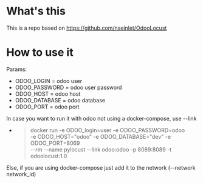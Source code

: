 # What's this
This is a repo based on https://github.com/nseinlet/OdooLocust


# How to use it
Params:
* ODOO_LOGIN = odoo user
* ODOO_PASSWORD = odoo user password
* ODOO_HOST = odoo host
* ODOO_DATABASE = odoo database
* ODOO_PORT = odoo port

In case you want to run it with odoo not using a docker-compose, use --link
* > docker run -e ODOO_login=user -e ODOO_PASSWORD=odoo \
    -e ODOO_HOST="odoo" -e ODOO_DATABASE="dev" -e ODOO_PORT=8069 \
    --rm --name pylocust --link odoo:odoo -p 8089:8089 -t odoolocust:1.0

Else, if you are using docker-compose just add it to the network (--network network_id)
